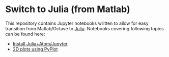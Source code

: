 # Switch to Julia (from Matlab)
This repository contains Jupyter notebooks written to allow for easy transition from Matlab/Octave to [Julia](https://julialang.org). Notebooks covering following topics can be found here:
* [Install Julia+Atom/Jupyter](notebooks/Install_Julia.ipynb)
* [2D plots using PyPlot](notebooks/2D_PyPlot.ipynb)
